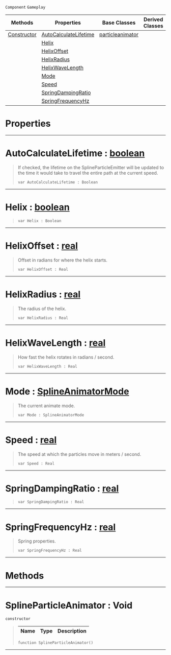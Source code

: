  `Component` `Gameplay`



|Methods|Properties|Base Classes|Derived Classes|
|---|---|---|---|
|[ Constructor](https://github.com/ArendDanielek/ZeroDocsTest/blob/master/code_reference/class_reference/splineparticleanimator.markdown#splineparticleanimator-v)|[ AutoCalculateLifetime](https://github.com/ArendDanielek/ZeroDocsTest/blob/master/code_reference/class_reference/splineparticleanimator.markdown#autocalculatelifetime-ze)|[particleanimator](https://github.com/ArendDanielek/ZeroDocsTest/blob/master/code_reference/class_reference/particleanimator.markdown)| |
| |[ Helix](https://github.com/ArendDanielek/ZeroDocsTest/blob/master/code_reference/class_reference/splineparticleanimator.markdown#helix-zero-engine-docume)| | |
| |[ HelixOffset](https://github.com/ArendDanielek/ZeroDocsTest/blob/master/code_reference/class_reference/splineparticleanimator.markdown#helixoffset-zero-engine)| | |
| |[ HelixRadius](https://github.com/ArendDanielek/ZeroDocsTest/blob/master/code_reference/class_reference/splineparticleanimator.markdown#helixradius-zero-engine)| | |
| |[ HelixWaveLength](https://github.com/ArendDanielek/ZeroDocsTest/blob/master/code_reference/class_reference/splineparticleanimator.markdown#helixwavelength-zero-eng)| | |
| |[ Mode](https://github.com/ArendDanielek/ZeroDocsTest/blob/master/code_reference/class_reference/splineparticleanimator.markdown#mode-zero-engine-documen)| | |
| |[ Speed](https://github.com/ArendDanielek/ZeroDocsTest/blob/master/code_reference/class_reference/splineparticleanimator.markdown#speed-zero-engine-docume)| | |
| |[ SpringDampingRatio](https://github.com/ArendDanielek/ZeroDocsTest/blob/master/code_reference/class_reference/splineparticleanimator.markdown#springdampingratio-zero)| | |
| |[ SpringFrequencyHz](https://github.com/ArendDanielek/ZeroDocsTest/blob/master/code_reference/class_reference/splineparticleanimator.markdown#springfrequencyhz-zero-e)| | |


 #  Properties


---  
 #  AutoCalculateLifetime : [boolean](https://github.com/ArendDanielek/ZeroDocsTest/blob/master/code_reference/zilch_base_types/boolean.markdown)

> If checked, the lifetime on the SplineParticleEmitter will be updated to the time it would take to travel the entire path at the current speed.
> ``` lang=cpp, name=Zilch
> var AutoCalculateLifetime : Boolean


---  
 #  Helix : [boolean](https://github.com/ArendDanielek/ZeroDocsTest/blob/master/code_reference/zilch_base_types/boolean.markdown)

> 
> ``` lang=cpp, name=Zilch
> var Helix : Boolean


---  
 #  HelixOffset : [real](https://github.com/ArendDanielek/ZeroDocsTest/blob/master/code_reference/zilch_base_types/real.markdown)

> Offset in radians for where the helix starts.
> ``` lang=cpp, name=Zilch
> var HelixOffset : Real


---  
 #  HelixRadius : [real](https://github.com/ArendDanielek/ZeroDocsTest/blob/master/code_reference/zilch_base_types/real.markdown)

> The radius of the helix.
> ``` lang=cpp, name=Zilch
> var HelixRadius : Real


---  
 #  HelixWaveLength : [real](https://github.com/ArendDanielek/ZeroDocsTest/blob/master/code_reference/zilch_base_types/real.markdown)

> How fast the helix rotates in radians / second.
> ``` lang=cpp, name=Zilch
> var HelixWaveLength : Real


---  
 #  Mode : [SplineAnimatorMode](https://github.com/ArendDanielek/ZeroDocsTest/blob/master/code_reference/enum_reference.markdown#splineanimatormode)

> The current animate mode.
> ``` lang=cpp, name=Zilch
> var Mode : SplineAnimatorMode


---  
 #  Speed : [real](https://github.com/ArendDanielek/ZeroDocsTest/blob/master/code_reference/zilch_base_types/real.markdown)

> The speed at which the particles move in meters / second.
> ``` lang=cpp, name=Zilch
> var Speed : Real


---  
 #  SpringDampingRatio : [real](https://github.com/ArendDanielek/ZeroDocsTest/blob/master/code_reference/zilch_base_types/real.markdown)

> 
> ``` lang=cpp, name=Zilch
> var SpringDampingRatio : Real


---  
 #  SpringFrequencyHz : [real](https://github.com/ArendDanielek/ZeroDocsTest/blob/master/code_reference/zilch_base_types/real.markdown)

> Spring properties.
> ``` lang=cpp, name=Zilch
> var SpringFrequencyHz : Real


---  
 #  Methods


---  
 #  SplineParticleAnimator : Void

 `constructor`

> 
> |Name|Type|Description|
> |---|---|---|
> ``` lang=cpp, name=Zilch
> function SplineParticleAnimator()
> ``` 


---  
 
  
  
  
  
  
  
  

 